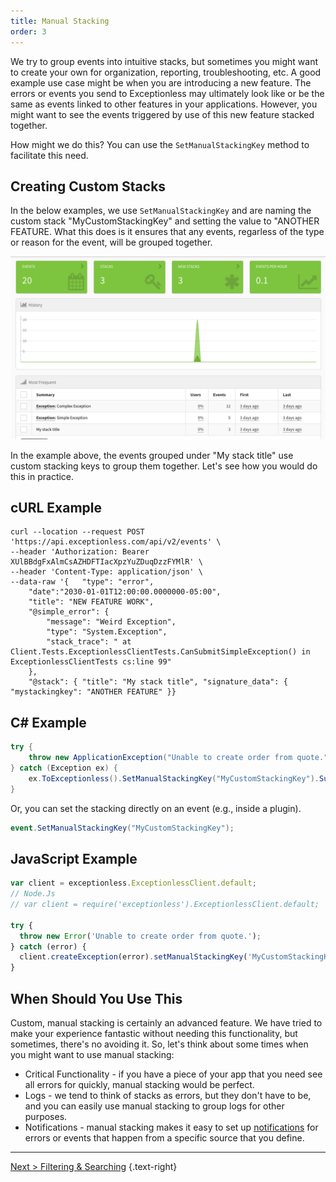 ```yaml
---
title: Manual Stacking
order: 3
---
```

We try to group events into intuitive stacks, but sometimes you might want to create your own for organization, reporting, troubleshooting, etc. A good example use case might be when you are introducing a new feature. The errors or events you send to Exceptionless may ultimately look like or be the same as events linked to other features in your applications. However, you might want to see the events triggered by use of this new feature stacked together. 

How might we do this? You can use the `SetManualStackingKey` method to facilitate this need.

## Creating Custom Stacks

In the below examples, we use `SetManualStackingKey` and are naming the custom stack "MyCustomStackingKey" and setting the value to "ANOTHER FEATURE. What this does is it ensures that any events, regarless of the type or reason for the event, will be grouped together. 

![Example manual stacking on dashboard](img/Manual_Key.png)

In the example above, the events grouped under "My stack title" use custom stacking keys to group them together. Let's see how you would do this in practice. 

## cURL Example

```
curl --location --request POST 'https://api.exceptionless.com/api/v2/events' \
--header 'Authorization: Bearer XUlBBdgFxAlmCsAZHDFTIacXpzYuZDuqDzzFYMlR' \
--header 'Content-Type: application/json' \
--data-raw '{   "type": "error", 
    "date":"2030-01-01T12:00:00.0000000-05:00", 
    "title": "NEW FEATURE WORK", 
    "@simple_error": { 
        "message": "Weird Exception", 
        "type": "System.Exception", 
        "stack_trace": " at Client.Tests.ExceptionlessClientTests.CanSubmitSimpleException() in ExceptionlessClientTests cs:line 99" 
    },
    "@stack": { "title": "My stack title", "signature_data": { "mystackingkey": "ANOTHER FEATURE" }}
```

## C# Example

```csharp
try {
    throw new ApplicationException("Unable to create order from quote.");
} catch (Exception ex) {
    ex.ToExceptionless().SetManualStackingKey("MyCustomStackingKey").Submit();
}
```

Or, you can set the stacking directly on an event (e.g., inside a plugin).

```csharp
event.SetManualStackingKey("MyCustomStackingKey");
```

## JavaScript Example

```javascript
var client = exceptionless.ExceptionlessClient.default;
// Node.Js
// var client = require('exceptionless').ExceptionlessClient.default;

try {
  throw new Error('Unable to create order from quote.');
} catch (error) {
  client.createException(error).setManualStackingKey('MyCustomStackingKey').submit();
}
```

## When Should You Use This

Custom, manual stacking is certainly an advanced feature. We have tried to make your experience fantastic without needing this functionality, but sometimes, there's no avoiding it. So, let's think about some times when you might want to use manual stacking: 

* Critical Functionality - if you have a piece of your app that you need see all errors for quickly, manual stacking would be perfect. 
* Logs - we tend to think of stacks as errors, but they don't have to be, and you can easily use manual stacking to group logs for other purposes.  
* Notifications - manual stacking makes it easy to set up [notifications](notifications) for errors or events that happen from a specific source that you define. 

---

[Next > Filtering & Searching](filtering-and-searching) {.text-right}